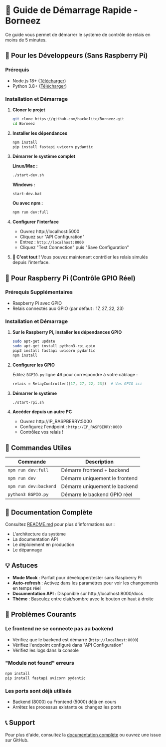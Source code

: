 # 🚀 Guide de Démarrage Rapide - Borneez

Ce guide vous permet de démarrer le système de contrôle de relais en moins de 5 minutes.

## 🎯 Pour les Développeurs (Sans Raspberry Pi)

### Prérequis
- Node.js 18+ ([Télécharger](https://nodejs.org/))
- Python 3.8+ ([Télécharger](https://www.python.org/))

### Installation et Démarrage

1. **Cloner le projet**
   ```bash
   git clone https://github.com/hackolite/Borneez.git
   cd Borneez
   ```

2. **Installer les dépendances**
   ```bash
   npm install
   pip install fastapi uvicorn pydantic
   ```

3. **Démarrer le système complet**
   
   **Linux/Mac :**
   ```bash
   ./start-dev.sh
   ```
   
   **Windows :**
   ```batch
   start-dev.bat
   ```
   
   **Ou avec npm :**
   ```bash
   npm run dev:full
   ```

4. **Configurer l'interface**
   - Ouvrez http://localhost:5000
   - Cliquez sur "API Configuration"
   - Entrez : `http://localhost:8000`
   - Cliquez "Test Connection" puis "Save Configuration"

5. **🎉 C'est tout !** Vous pouvez maintenant contrôler les relais simulés depuis l'interface.

## 🍓 Pour Raspberry Pi (Contrôle GPIO Réel)

### Prérequis Supplémentaires
- Raspberry Pi avec GPIO
- Relais connectés aux GPIO (par défaut : 17, 27, 22, 23)

### Installation et Démarrage

1. **Sur le Raspberry Pi, installer les dépendances GPIO**
   ```bash
   sudo apt-get update
   sudo apt-get install python3-rpi.gpio
   pip3 install fastapi uvicorn pydantic
   npm install
   ```

2. **Configurer les GPIO**
   
   Éditez `BGPIO.py` ligne 46 pour correspondre à votre câblage :
   ```python
   relais = RelayController([17, 27, 22, 23])  # Vos GPIO ici
   ```

3. **Démarrer le système**
   ```bash
   ./start-rpi.sh
   ```

4. **Accéder depuis un autre PC**
   - Ouvrez http://IP_RASPBERRY:5000
   - Configurez l'endpoint : `http://IP_RASPBERRY:8000`
   - Contrôlez vos relais !

## 🔧 Commandes Utiles

| Commande | Description |
|----------|-------------|
| `npm run dev:full` | Démarre frontend + backend |
| `npm run dev` | Démarre uniquement le frontend |
| `npm run dev:backend` | Démarre uniquement le backend |
| `python3 BGPIO.py` | Démarre le backend GPIO réel |

## 📖 Documentation Complète

Consultez [README.md](README.md) pour plus d'informations sur :
- L'architecture du système
- La documentation API
- Le déploiement en production
- Le dépannage

## 💡 Astuces

- **Mode Mock** : Parfait pour développer/tester sans Raspberry Pi
- **Auto-refresh** : Activez dans les paramètres pour voir les changements en temps réel
- **Documentation API** : Disponible sur http://localhost:8000/docs
- **Thème** : Basculez entre clair/sombre avec le bouton en haut à droite

## 🐛 Problèmes Courants

### Le frontend ne se connecte pas au backend
- Vérifiez que le backend est démarré (`http://localhost:8000`)
- Vérifiez l'endpoint configuré dans "API Configuration"
- Vérifiez les logs dans la console

### "Module not found" erreurs
```bash
npm install
pip install fastapi uvicorn pydantic
```

### Les ports sont déjà utilisés
- Backend (8000) ou Frontend (5000) déjà en cours
- Arrêtez les processus existants ou changez les ports

## 📞 Support

Pour plus d'aide, consultez la [documentation complète](README.md) ou ouvrez une issue sur GitHub.
